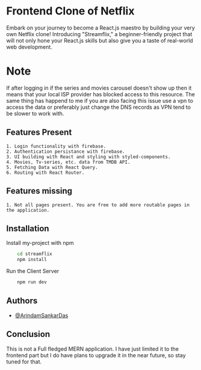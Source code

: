 
# Frontend Clone of Netflix

Embark on your journey to become a React.js maestro by building your very own Netflix clone! Introducing "Streamflix," a beginner-friendly project that will not only hone your React.js skills but also give you a taste of real-world web development.

# **Note**
If after logging in if the series and movies carousel doesn't show up then it means that your local ISP provider has blocked access to this resource. The same thing has happend to me if you are also facing this issue use a vpn to access the data or preferably just change the DNS records as VPN tend to be slower to work with.

## Features Present

    1. Login functionality with firebase.
    2. Authentication persistance with firebase.
    3. UI building with React and styling with styled-components.
    4. Movies, Tv-series, etc. data from TMDB API.
    5. Fetching Data with React Query.
    6. Routing with React Router.

## Features missing
    1. Not all pages present. You are free to add more routable pages in the application.

## Installation

Install my-project with npm

```bash
    cd streamflix
    npm install
```
Run the Client Server

```bash
    npm run dev
```
    
## Authors

- [@ArindamSankarDas](https://github.com/ArindamSankarDas)


## Conclusion
This is not a Full fledged MERN application. I have just limited it to the frontend part but I do have plans to upgrade it in the near future, so stay tuned for that.
